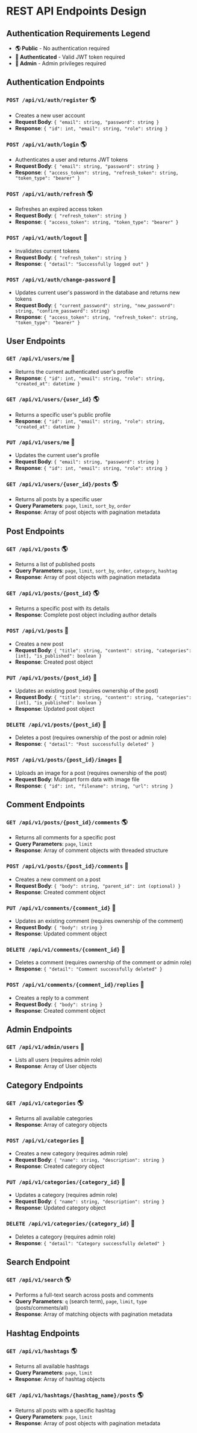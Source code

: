 # REST API Endpoints Design

## Authentication Requirements Legend
- **🌎 Public** - No authentication required
- **🔑 Authenticated** - Valid JWT token required
- **👑 Admin** - Admin privileges required

## Authentication Endpoints

### `POST /api/v1/auth/register` 🌎
- Creates a new user account
- **Request Body**: `{ "email": string, "password": string }`
- **Response**: `{ "id": int, "email": string, "role": string }`

### `POST /api/v1/auth/login` 🌎
- Authenticates a user and returns JWT tokens
- **Request Body**: `{ "email": string, "password": string }`
- **Response**: `{ "access_token": string, "refresh_token": string, "token_type": "bearer" }`

### `POST /api/v1/auth/refresh` 🌎
- Refreshes an expired access token
- **Request Body**: `{ "refresh_token": string }`
- **Response**: `{ "access_token": string, "token_type": "bearer" }`

### `POST /api/v1/auth/logout` 🔑
- Invalidates current tokens
- **Request Body**: `{ "refresh_token": string }`
- **Response**: `{ "detail": "Successfully logged out" }`

### `POST /api/v1/auth/change-password` 🔑
- Updates current user's password in the database and returns new tokens
- **Request Body**: `{ "current_password": string, "new_password": string, "confirm_password": string}`
- **Response**: `{ "access_token": string, "refresh_token": string, "token_type": "bearer" }`

## User Endpoints

### `GET /api/v1/users/me` 🔑
- Returns the current authenticated user's profile
- **Response**: `{ "id": int, "email": string, "role": string, "created_at": datetime }`

### `GET /api/v1/users/{user_id}` 🌎
- Returns a specific user's public profile
- **Response**: `{ "id": int, "email": string, "role": string, "created_at": datetime }`

### `PUT /api/v1/users/me` 🔑
- Updates the current user's profile
- **Request Body**: `{ "email": string, "password": string }`
- **Response**: `{ "id": int, "email": string, "role": string }`

### `GET /api/v1/users/{user_id}/posts` 🌎
- Returns all posts by a specific user
- **Query Parameters**: `page`, `limit`, `sort_by`, `order`
- **Response**: Array of post objects with pagination metadata

## Post Endpoints

### `GET /api/v1/posts` 🌎
- Returns a list of published posts
- **Query Parameters**: `page`, `limit`, `sort_by`, `order`, `category`, `hashtag`
- **Response**: Array of post objects with pagination metadata

### `GET /api/v1/posts/{post_id}` 🌎
- Returns a specific post with its details
- **Response**: Complete post object including author details

### `POST /api/v1/posts` 🔑
- Creates a new post
- **Request Body**: `{ "title": string, "content": string, "categories": [int], "is_published": boolean }`
- **Response**: Created post object

### `PUT /api/v1/posts/{post_id}` 🔑
- Updates an existing post (requires ownership of the post)
- **Request Body**: `{ "title": string, "content": string, "categories": [int], "is_published": boolean }`
- **Response**: Updated post object

### `DELETE /api/v1/posts/{post_id}` 🔑
- Deletes a post (requires ownership of the post or admin role)
- **Response**: `{ "detail": "Post successfully deleted" }`

### `POST /api/v1/posts/{post_id}/images` 🔑
- Uploads an image for a post (requires ownership of the post)
- **Request Body**: Multipart form data with image file
- **Response**: `{ "id": int, "filename": string, "url": string }`

## Comment Endpoints

### `GET /api/v1/posts/{post_id}/comments` 🌎
- Returns all comments for a specific post
- **Query Parameters**: `page`, `limit`
- **Response**: Array of comment objects with threaded structure

### `POST /api/v1/posts/{post_id}/comments` 🔑
- Creates a new comment on a post
- **Request Body**: `{ "body": string, "parent_id": int (optional) }`
- **Response**: Created comment object

### `PUT /api/v1/comments/{comment_id}` 🔑
- Updates an existing comment (requires ownership of the comment)
- **Request Body**: `{ "body": string }`
- **Response**: Updated comment object

### `DELETE /api/v1/comments/{comment_id}` 🔑
- Deletes a comment (requires ownership of the comment or admin role)
- **Response**: `{ "detail": "Comment successfully deleted" }`

### `POST /api/v1/comments/{comment_id}/replies` 🔑
- Creates a reply to a comment
- **Request Body**: `{ "body": string }`
- **Response**: Created comment object

## Admin Endpoints

### `GET /api/v1/admin/users` 👑
- Lists all users (requires admin role)
- **Response**: Array of User objects

## Category Endpoints

### `GET /api/v1/categories` 🌎
- Returns all available categories
- **Response**: Array of category objects

### `POST /api/v1/categories` 👑
- Creates a new category (requires admin role)
- **Request Body**: `{ "name": string, "description": string }`
- **Response**: Created category object

### `PUT /api/v1/categories/{category_id}` 👑
- Updates a category (requires admin role)
- **Request Body**: `{ "name": string, "description": string }`
- **Response**: Updated category object

### `DELETE /api/v1/categories/{category_id}` 👑
- Deletes a category (requires admin role)
- **Response**: `{ "detail": "Category successfully deleted" }`

## Search Endpoint

### `GET /api/v1/search` 🌎
- Performs a full-text search across posts and comments
- **Query Parameters**: `q` (search term), `page`, `limit`, `type` (posts/comments/all)
- **Response**: Array of matching objects with pagination metadata

## Hashtag Endpoints

### `GET /api/v1/hashtags` 🌎
- Returns all available hashtags
- **Query Parameters**: `page`, `limit`
- **Response**: Array of hashtag objects

### `GET /api/v1/hashtags/{hashtag_name}/posts` 🌎
- Returns all posts with a specific hashtag
- **Query Parameters**: `page`, `limit`
- **Response**: Array of post objects with pagination metadata
